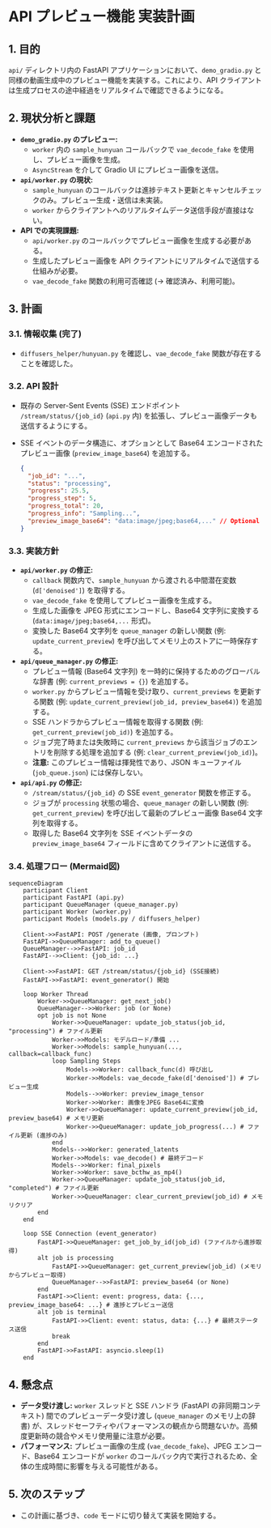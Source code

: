 # API プレビュー機能 実装計画

## 1. 目的

`api/` ディレクトリ内の FastAPI アプリケーションにおいて、`demo_gradio.py` と同様の動画生成中のプレビュー機能を実装する。これにより、API クライアントは生成プロセスの途中経過をリアルタイムで確認できるようになる。

## 2. 現状分析と課題

* **`demo_gradio.py` のプレビュー:**
  * `worker` 内の `sample_hunyuan` コールバックで `vae_decode_fake` を使用し、プレビュー画像を生成。
  * `AsyncStream` を介して Gradio UI にプレビュー画像を送信。
* **`api/worker.py` の現状:**
  * `sample_hunyuan` のコールバックは進捗テキスト更新とキャンセルチェックのみ。プレビュー生成・送信は未実装。
  * `worker` からクライアントへのリアルタイムデータ送信手段が直接はない。
* **API での実現課題:**
  * `api/worker.py` のコールバックでプレビュー画像を生成する必要がある。
  * 生成したプレビュー画像を API クライアントにリアルタイムで送信する仕組みが必要。
  * `vae_decode_fake` 関数の利用可否確認 (→ 確認済み、利用可能)。

## 3. 計画

### 3.1. 情報収集 (完了)

* `diffusers_helper/hunyuan.py` を確認し、`vae_decode_fake` 関数が存在することを確認した。

### 3.2. API 設計

* 既存の Server-Sent Events (SSE) エンドポイント `/stream/status/{job_id}` (`api.py` 内) を拡張し、プレビュー画像データも送信するようにする。
* SSE イベントのデータ構造に、オプションとして Base64 エンコードされたプレビュー画像 (`preview_image_base64`) を追加する。

    ```json
    {
      "job_id": "...",
      "status": "processing",
      "progress": 25.5,
      "progress_step": 5,
      "progress_total": 20,
      "progress_info": "Sampling...",
      "preview_image_base64": "data:image/jpeg;base64,..." // Optional
    }
    ```

### 3.3. 実装方針

* **`api/worker.py` の修正:**
  * `callback` 関数内で、`sample_hunyuan` から渡される中間潜在変数 (`d['denoised']`) を取得する。
  * `vae_decode_fake` を使用してプレビュー画像を生成する。
  * 生成した画像を JPEG 形式にエンコードし、Base64 文字列に変換する (`data:image/jpeg;base64,...` 形式)。
  * 変換した Base64 文字列を `queue_manager` の新しい関数 (例: `update_current_preview`) を呼び出してメモリ上のストアに一時保存する。
* **`api/queue_manager.py` の修正:**
  * プレビュー情報 (Base64 文字列) を一時的に保持するためのグローバルな辞書 (例: `current_previews = {}`) を追加する。
  * `worker.py` からプレビュー情報を受け取り、`current_previews` を更新する関数 (例: `update_current_preview(job_id, preview_base64)`) を追加する。
  * SSE ハンドラからプレビュー情報を取得する関数 (例: `get_current_preview(job_id)`) を追加する。
  * ジョブ完了時または失敗時に `current_previews` から該当ジョブのエントリを削除する処理を追加する (例: `clear_current_preview(job_id)`)。
  * **注意:** このプレビュー情報は揮発性であり、JSON キューファイル (`job_queue.json`) には保存しない。
* **`api/api.py` の修正:**
  * `/stream/status/{job_id}` の SSE `event_generator` 関数を修正する。
  * ジョブが `processing` 状態の場合、`queue_manager` の新しい関数 (例: `get_current_preview`) を呼び出して最新のプレビュー画像 Base64 文字列を取得する。
  * 取得した Base64 文字列を SSE イベントデータの `preview_image_base64` フィールドに含めてクライアントに送信する。

### 3.4. 処理フロー (Mermaid図)

```mermaid
sequenceDiagram
    participant Client
    participant FastAPI (api.py)
    participant QueueManager (queue_manager.py)
    participant Worker (worker.py)
    participant Models (models.py / diffusers_helper)

    Client->>FastAPI: POST /generate (画像, プロンプト)
    FastAPI->>QueueManager: add_to_queue()
    QueueManager-->>FastAPI: job_id
    FastAPI-->>Client: {job_id: ...}

    Client->>FastAPI: GET /stream/status/{job_id} (SSE接続)
    FastAPI->>FastAPI: event_generator() 開始

    loop Worker Thread
        Worker->>QueueManager: get_next_job()
        QueueManager-->>Worker: job (or None)
        opt job is not None
            Worker->>QueueManager: update_job_status(job_id, "processing") # ファイル更新
            Worker->>Models: モデルロード/準備 ...
            Worker->>Models: sample_hunyuan(..., callback=callback_func)
            loop Sampling Steps
                Models->>Worker: callback_func(d) 呼び出し
                Worker->>Models: vae_decode_fake(d['denoised']) # プレビュー生成
                Models-->>Worker: preview_image_tensor
                Worker->>Worker: 画像をJPEG Base64に変換
                Worker->>QueueManager: update_current_preview(job_id, preview_base64) # メモリ更新
                Worker->>QueueManager: update_job_progress(...) # ファイル更新 (進捗のみ)
            end
            Models-->>Worker: generated_latents
            Worker->>Models: vae_decode() # 最終デコード
            Models-->>Worker: final_pixels
            Worker->>Worker: save_bcthw_as_mp4()
            Worker->>QueueManager: update_job_status(job_id, "completed") # ファイル更新
            Worker->>QueueManager: clear_current_preview(job_id) # メモリクリア
        end
    end

    loop SSE Connection (event_generator)
        FastAPI->>QueueManager: get_job_by_id(job_id) (ファイルから進捗取得)
        alt job is processing
            FastAPI->>QueueManager: get_current_preview(job_id) (メモリからプレビュー取得)
            QueueManager-->>FastAPI: preview_base64 (or None)
        end
        FastAPI->>Client: event: progress, data: {..., preview_image_base64: ...} # 進捗とプレビュー送信
        alt job is terminal
            FastAPI->>Client: event: status, data: {...} # 最終ステータス送信
            break
        end
        FastAPI->>FastAPI: asyncio.sleep(1)
    end
```

## 4. 懸念点

* **データ受け渡し:** `worker` スレッドと SSE ハンドラ (FastAPI の非同期コンテキスト) 間でのプレビューデータ受け渡し (`queue_manager` のメモリ上の辞書) が、スレッドセーフティやパフォーマンスの観点から問題ないか。高頻度更新時の競合やメモリ使用量に注意が必要。
* **パフォーマンス:** プレビュー画像の生成 (`vae_decode_fake`)、JPEG エンコード、Base64 エンコードが `worker` のコールバック内で実行されるため、全体の生成時間に影響を与える可能性がある。

## 5. 次のステップ

* この計画に基づき、`code` モードに切り替えて実装を開始する。
